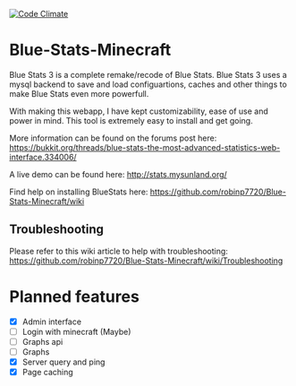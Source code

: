 [![Code Climate](https://codeclimate.com/github/robinp7720/Blue-Stats-Minecraft/badges/gpa.svg)](https://codeclimate.com/github/robinp7720/Blue-Stats-Minecraft)
# Blue-Stats-Minecraft
Blue Stats 3 is a complete remake/recode of Blue Stats.
Blue Stats 3 uses a mysql backend to save and load configuartions, caches and other things to make Blue Stats even more powerfull.

With making this webapp, I have kept customizability, ease of use and power in mind. This tool is extremely easy to install and get going.

More information can be found on the forums post here: https://bukkit.org/threads/blue-stats-the-most-advanced-statistics-web-interface.334006/

A live demo can be found here: http://stats.mysunland.org/

Find help on installing BlueStats here: https://github.com/robinp7720/Blue-Stats-Minecraft/wiki

## Troubleshooting
Please refer to this wiki article to help with troubleshooting: https://github.com/robinp7720/Blue-Stats-Minecraft/wiki/Troubleshooting

Planned features
=====================
- [x] Admin interface     
- [ ] Login with minecraft (Maybe)     
- [ ] Graphs api     
- [ ] Graphs     
- [x] Server query and ping     
- [x] Page caching
